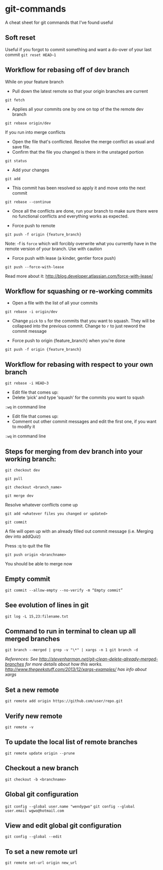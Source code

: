 # git-commands
A cheat sheet for git commands that I've found useful

## Soft reset
Useful if you forgot to commit something and want a do-over of your last commit
`git reset HEAD~1`

## Workflow for rebasing off of dev branch
While on your feature branch

* Pull down the latest remote so that your origin branches are current

`git fetch`

* Applies all your commits one by one on top of the the remote dev branch

`git rebase origin/dev`

If you run into merge conflicts
* Open the file that's conflicted. Resolve the merge conflict as usual and save file. 
* Confirm that the file you changed is there in the unstaged portion

`git status`

* Add your changes

`git add`

* This commit has been resolved so apply it and move onto the next commit

`git rebase --continue`

* Once all the conflicts are done, run your branch to make sure there were no functional conflicts and everything works as expected.

* Force push to remote

`git push -f origin {feature_branch}`

Note: -f is `force` which will forcibly overwrite what you currently have in the remote version of your branch. Use with caution

* Force push with lease (a kinder, gentler force push)

`git push --force-with-lease`

Read more about it: http://blog.developer.atlassian.com/force-with-lease/
## Workflow for squashing or re-working commits
* Open a file with the list of all your commits

`git rebase -i origin/dev`

* Change `pick` to `s` for the commits that you want to squash. They will be collapsed into the previous commit. Change to `r` to just reword the commit message 

* Force push to origin {feature_branch} when you're done

`git push -f origin {feature_branch}`

## Workflow for rebasing with respect to your own branch
`git rebase -i HEAD~3`

* Edit file that comes up:
* Delete ‘pick’ and type ‘squash’ for the commits you want to sqush

`:wq` in command line

* Edit file that comes up:
* Comment out other commit messages and edit the first one, if you want to modify it

`:wq` in command line

## Steps for merging from dev branch into your working branch:
`git checkout dev`

`git pull`

`git checkout <branch_name>`

`git merge dev`

Resolve whatever conflicts come up

`git add <whatever files you changed or updated>`

`git commit`

A file will open up with an already filled out commit message (i.e. Merging dev into addQuiz)

Press :q to quit the file

`git push origin <branchname>`

You should be able to merge now

## Empty commit

`git commit --allow-empty --no-verify -m “Empty commit”`

## See evolution of lines in git

`git log -L 15,23:filename.txt`

## Command to run in terminal to clean up all merged branches

`git branch --merged | grep -v "\*" | xargs -n 1 git branch -d `

*References: See http://stevenharman.net/git-clean-delete-already-merged-branches for more details about how this works. http://www.thegeekstuff.com/2013/12/xargs-examples/ has info about xargs*

## Set a new remote

`git remote add origin https://github.com/user/repo.git`

## Verify new remote

`git remote -v`

## To update the local list of remote branches

`git remote update origin --prune`

## Checkout a new branch

`git checkout -b <branchname>`
  
## Global git configuration

`git config --global user.name "wendygwo"`
`git config --global user.email wgwo@hotmail.com`

## View and edit global git configuration

`git config --global --edit`

## To set a new remote url
`git remote set-url origin new_url`
